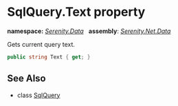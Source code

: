 # SqlQuery.Text property
**namespace:** *[Serenity.Data](../../README.md#serenity.data-namespace)*   **assembly**: *[Serenity.Net.Data](../../README.md)*

Gets current query text.

```csharp
public string Text { get; }
```

## See Also

* class [SqlQuery](../SqlQuery.md)